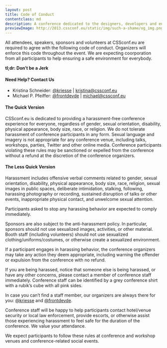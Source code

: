 ```yaml
---
layout: post
title: Code of Conduct
contentclass: md
description: A conference dedicated to the designers, developers and engineers who build the world’s most engaging user interfaces.
previewImage: http://2013.cssconf.eu/static/img/such-a-shame/og_img.png
---
```


  
All attendees, speakers, sponsors and volunteers at CSSconf.eu are required to agree with the following code of conduct. Organizers will enforce this code throughout the event. We are expecting coorporation from all participants to help ensuring a safe environment for everybody.

**tl;dr: Don’t be a Jerk**

#### Need Help? Contact Us

* Kristina Schneider: [@kriesse](https://twitter.com/kriesse) | [kristina@cssconf.eu](mailto:kristina@cssconf.eu)
* Michael P. Pfeiffer: [@frontdevde](https://twitter.com/frontdevde) | [michael@cssconf.eu](mailto:michael@cssconf.eu)

#### The Quick Version

CSSconf.eu is dedicated to providing a harassment-free conference experience for everyone, regardless of gender, sexual orientation, disability, physical appearance, body size, race, or religion. We do not tolerate harassment of conference participants in any form. Sexual language and imagery is not appropriate for any conference venue, including talks, workshops, parties, Twitter and other online media. Conference participants violating these rules may be sanctioned or expelled from the conference without a refund at the discretion of the conference organizers.

#### The Less Quick Version

Harassment includes offensive verbal comments related to gender, sexual orientation, disability, physical appearance, body size, race, religion, sexual images in public spaces, deliberate intimidation, stalking, following, harassing photography or recording, sustained disruption of talks or other events, inappropriate physical contact, and unwelcome sexual attention.

Participants asked to stop any harassing behavior are expected to comply immediately.

Sponsors are also subject to the anti-harassment policy. In particular, sponsors should not use sexualized images, activities, or other material. Booth staff (including volunteers) should not use sexualized clothing/uniforms/costumes, or otherwise create a sexualized environment.

If a participant engages in harassing behavior, the conference organizers may take any action they deem appropriate, including warning the offender or expulsion from the conference with no refund.

If you are being harassed, notice that someone else is being harassed, or have any other concerns, please contact a member of conference staff immediately. Conference staff can be identified by a grey conference shirt with a rubik’s cube with all pink sides.

In case you can’t find a staff member, our organizers are always there for you: [@kriesse](https://twitter.com/kriesse) and [@frontdevde](https://twitter.com/frontdevde).

Conference staff will be happy to help participants contact hotel/venue security or local law enforcement, provide escorts, or otherwise assist those experiencing harassment to feel safe for the duration of the conference. We value your attendance.

We expect participants to follow these rules at conference and workshop venues and conference-related social events.
